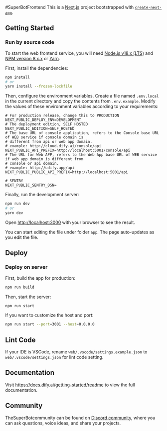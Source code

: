 #SuperBotFrontend
This is a [Next.js](https://nextjs.org/) project bootstrapped with [`create-next-app`](https://github.com/vercel/next.js/tree/canary/packages/create-next-app).

## Getting Started
### Run by source code
To start the web frontend service, you will need [Node.js v18.x (LTS)](https://nodejs.org/en) and [NPM version 8.x.x](https://www.npmjs.com/) or [Yarn](https://yarnpkg.com/).

First, install the dependencies:

```bash
npm install
# or
yarn install --frozen-lockfile
```

Then, configure the environment variables. Create a file named `.env.local` in the current directory and copy the contents from `.env.example`. Modify the values of these environment variables according to your requirements:
```
# For production release, change this to PRODUCTION
NEXT_PUBLIC_DEPLOY_ENV=DEVELOPMENT
# The deployment edition, SELF_HOSTED
NEXT_PUBLIC_EDITION=SELF_HOSTED
# The base URL of console application, refers to the Console base URL of WEB service if console domain is
# different from api or web app domain.
# example: http://cloud.dify.ai/console/api
NEXT_PUBLIC_API_PREFIX=http://localhost:5001/console/api
# The URL for Web APP, refers to the Web App base URL of WEB service if web app domain is different from
# console or api domain.
# example: http://udify.app/api
NEXT_PUBLIC_PUBLIC_API_PREFIX=http://localhost:5001/api

# SENTRY
NEXT_PUBLIC_SENTRY_DSN=
```

Finally, run the development server:

```bash
npm run dev
# or
yarn dev
```

Open [http://localhost:3000](http://localhost:3000) with your browser to see the result.

You can start editing the file under folder `app`. The page auto-updates as you edit the file.

## Deploy
### Deploy on server
First, build the app for production:
```bash
npm run build
```

Then, start the server:
```bash
npm run start
```

If you want to customize the host and port:
```bash
npm run start --port=3001 --host=0.0.0.0
```

## Lint Code
If your IDE is VSCode, rename `web/.vscode/settings.example.json` to `web/.vscode/settings.json` for lint code setting.

## Documentation
Visit https://docs.dify.ai/getting-started/readme to view the full documentation.

## Community
TheSuperBotcommunity can be found on [Discord community](https://discord.gg/5AEfbxcd9k), where you can ask questions, voice ideas, and share your projects.
